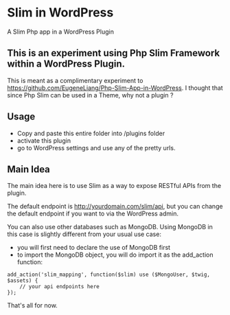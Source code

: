 # Slim in WordPress
A Slim Php app in a WordPress Plugin

## This is an experiment using Php Slim Framework within a WordPress Plugin.
This is meant as a complimentary experiment to https://github.com/EugeneLiang/Php-Slim-App-in-WordPress. I thought that since Php Slim can be used in a Theme, why not a plugin ?


## Usage
- Copy and paste this entire folder into /plugins folder
- activate this plugin
- go to WordPress settings and use any of the pretty urls.



## Main Idea
The main idea here is to use Slim as a way to expose RESTful APIs from the plugin.

The default endpoint is http://yourdomain.com/slim/api, but you can change the default endpoint if you want to via the WordPress admin.

You can also use other databases such as MongoDB. Using MongoDB in this case is slightly different from your usual use case:
- you will first need to declare the use of MongoDB first
- to import the MongoDB object, you will do import it as the add_action function:
```
add_action('slim_mapping', function($slim) use ($MongoUser, $twig, $assets) {
    // your api endpoints here
});
```


That's all for now.